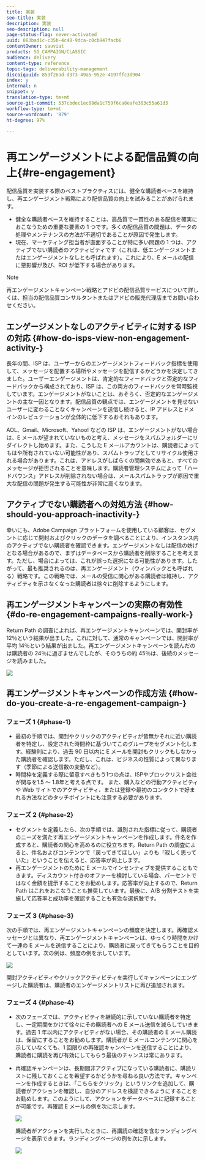 ```yaml
---
title: 実装
seo-title: 実装
description: 実装
seo-description: null
page-status-flag: never-activated
uuid: 883bad1c-c35b-4c48-9dca-c0cb947facb6
contentOwner: sauviat
products: SG_CAMPAIGN/CLASSIC
audience: delivery
content-type: reference
topic-tags: deliverability-management
discoiquuid: 853f26ad-d373-49a5-952e-4197ffc3d904
index: y
internal: n
snippet: y
translation-type: tm+mt
source-git-commit: 537cbdec1ec88da1c759f6ca8eafe383c55a61d3
workflow-type: tm+mt
source-wordcount: '879'
ht-degree: 97%

---
```



# 再エンゲージメントによる配信品質の向上{#re-engagement}

配信品質を実装する際のベストプラクティスには、健全な購読者ベースを維持し、再エンゲージメント戦略により配信品質の向上を試みることがあげられます。

* 健全な購読者ベースを維持することは、高品質で一貫性のある配信を確実におこなうための重要な要素の 1 つです。多くの配信品質の問題は、データの処理やメンテナンスの方法が不適切であることが原因で発生します。
* 現在、マーケティング担当者が直面することが特に多い問題の 1 つは、アクティブでない購読者のアクティビティです（これは、低エンゲージメントまたはエンゲージメントなしとも呼ばれます）。これにより、E メールの配信に悪影響が及び、ROI が低下する場合があります。

>[!NOTE]
>
>再エンゲージメントキャンペーン戦略とアドビの配信品質サービスについて詳しくは、担当の配信品質コンサルタントまたはアドビの販売代理店までお問い合わせください。

## エンゲージメントなしのアクティビティに対する ISP の対応 {#how-do-isps-view-non-engagement-activity-}

長年の間、ISP は、ユーザーからのエンゲージメントフィードバック指標を使用して、メッセージを配置する場所やメッセージを配信するかどうかを決定してきました。ユーザーエンゲージメントは、肯定的なフィードバックと否定的なフィードバックから構成されており、ISP は、この両方のフィードバックを常時監視しています。エンゲージメントがないことは、おそらく、否定的なエンゲージメントの主な一因となります。配信品質の観点では、エンゲージメントを見せないユーザーに変わることなくキャンペーンを送信し続けると、IP アドレスとドメインのレピュテーションが全体的に低下するおそれもあります。

AOL、Gmail、Microsoft、Yahoo! などの ISP は、エンゲージメントがない場合は、E メールが望まれていないものと考え、メッセージをスパムフォルダーにリダイレクトし始めます。また、こうした E メールアカウントは、購読者によってもはや所有されていない可能性があり、スパムトラップとしてリサイクル使用される場合があります。これは、アドレスがしばらくの間無効であると、すべてのメッセージが拒否されることを意味します。購読者管理システムによって「ハードバウンス」アドレスが削除されない場合は、メールスパムトラップが原因で重大な配信の問題が発生する可能性が非常に高くなります。

## アクティブでない購読者への対処方法 {#how-should-you-approach-inactivity-}

幸いにも、Adobe Campaign プラットフォームを使用している顧客は、セグメントに応じて開封およびクリックのデータを調べることにより、インスタンス内のアクティブでない購読者を確認できます。エンゲージメントなしは配信の妨げとなる場合があるので、まずはデータベースから購読者を削除することを考えます。ただし、場合によっては、これが誤った選択になる可能性があります。したがって、最も推奨されるのは、再エンゲージメント（ウィンバックとも呼ばれる）戦略です。この戦略では、メールの受信に関心がある購読者は維持し、アクティビティを示さなくなった購読者は徐々に削除するようにします。

## 再エンゲージメントキャンペーンの実際の有効性 {#do-re-engagement-campaigns-really-work-}

Return Path の調査によれば、再エンゲージメントキャンペーンでは、開封率が 12％という結果が出ました。これに対して、通常のキャンペーンでは、開封率が平均 14％という結果が出ました。再エンゲージメントキャンペーンを読んだのは購読者の 24％に過ぎませんでしたが、そのうちの約 45％は、後続のメッセージを読みました。

![](assets/deliverability_implementation_1.png)

## 再エンゲージメントキャンペーンの作成方法 {#how-do-you-create-a-re-engagement-campaign-}

### フェーズ 1 {#phase-1}

* 最初の手順では、開封やクリックのアクティビティが皆無かそれに近い購読者を特定し、設定された時間枠に基づいてこのグループをセグメント化します。経験則により、過去 90 日以内に E メールを開封もクリックもしなかった購読者を確認します。ただし、これは、ビジネスの性質によって異なります（季節による送信数の変動など）。
* 時間枠を定義する際に留意すべきもう1つの点は、ISPやブロックリスト会社が関与を1.5 ～ 1.8年と考える点です。 また、購入などの行動アクティビティや Web サイトでのアクティビティ、または登録や最初のコンタクトで好まれる方法などのタッチポイントにも注意する必要があります。

### フェーズ 2 {#phase-2}

* セグメントを定義したら、次の手順では、識別された指標に従って、購読者のニーズを満たす再エンゲージメントキャンペーンを作成します。件名を作成すると、購読者の関心を高めるのに役立ちます。Return Path の調査によると、件名およびコンテンツで「戻ってきてほしい」よりも「寂しく思っていた」ということを伝えると、応答率が向上します。
* 再エンゲージメントのために E メールでインセンティブを提供することもできます。ディスカウント付きのオファーを検討している場合、パーセントではなく金額を提示することをお勧めします。応答率が向上するので、Return Path はこれをおこなうことも推奨しています。最後に、A/B 分割テストを実施して応答率と成功率を確認することも有効な選択肢です。

### フェーズ 3 {#phase-3}

次の手順では、再エンゲージメントキャンペーンの頻度を決定します。再確認メッセージとは異なり、再エンゲージメントキャンペーンは、ゆっくり時間をかけて一連の E メールを送信することにより、購読者に戻ってきてもらうことを目的としています。次の例は、頻度の例を示しています。

![](assets/deliverability_implementation_2.png)

開封アクティビティやクリックアクティビティを実行してキャンペーンにエンゲージした購読者は、購読者のエンゲージメントリストに再び追加されます。

### フェーズ 4 {#phase-4}

* 次のフェーズでは、アクティビティを継続的に示していない購読者を特定し、一定期間をかけて徐々にその購読者への E メール送信を減らしていきます。過去 1 年以内にアクティビティがない場合、その購読者の E メール購読は、保留にすることをお勧めします。購読者が E メールコンテンツに関心を示していなくても、1 回限りの再確認キャンペーンを送信することにより、購読者に購読を再び有効にしてもらう最後のチャンスは常にあります。
* 再確認キャンペーンは、長期間非アクティブになっている購読者に、購読リストに残しておくことを希望するかどうかを尋ねる良い方法です。キャンペーンを作成するときは、「こちらをクリック」というリンクを追加して、購読者がアクションを確認し、自分のアドレスを検証できるようにすることをお勧めします。このようにして、アクションをデータベースに記録することが可能です。再確認 E メールの例を次に示します。

   ![](assets/deliverability_implementation_3.png)

   購読者がアクションを実行したときに、再講読の確認を含むランディングページを表示できます。ランディングページの例を次に示します。

   ![](assets/deliverability_implementation_4.png)
